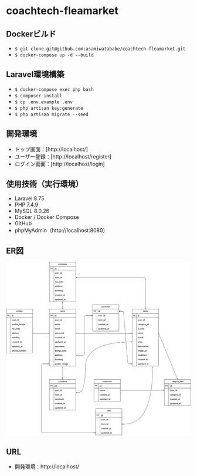 # coachtech-fleamarket

## Dockerビルド
- `$ git clone git@github.com:asamiwatababe/coachtech-fleamarket.git`
- `$ docker-compose up -d --build`

## Laravel環境構築
- `$ docker-compose exec php bash`
- `$ composer install`
- `$ cp .env.example .env`
- `$ php artisan key:generate`
- `$ php artisan migrate --seed`

## 開発環境
- トップ画面：[http://localhost/]
- ユーザー登録：[http://localhost/register]
- ログイン画面：[http://localhost/login]

## 使用技術（実行環境）
- Laravel 8.75
- PHP 7.4.9
- MySQL 8.0.26
- Docker / Docker Compose
- GitHub
- phpMyAdmin（http://localhost:8080）

## ER図
![ER図](./er.png)

## URL
- 開発環境：http://localhost/
